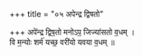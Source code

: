 +++
title = "०५ अपेन्द्र द्विषतो"

+++
अपे॑न्द्र द्विष॒तो मनोऽप॒ जिज्या॑सतो व॒धम् ।  
वि म॒न्योः शर्म॑ यच्छ॒ वरी॑यो यवया व॒धम् ॥